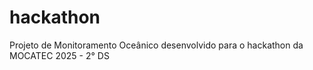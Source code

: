 # hackathon
Projeto de Monitoramento Oceânico desenvolvido para o hackathon da MOCATEC 2025 - 2° DS
